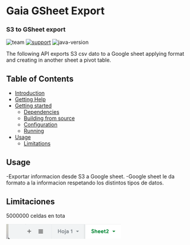 # Gaia GSheet Export 

### S3 to GSheet export

![team](https://img.shields.io/badge/team%20-%20shipping--metrics-green)
[![support](https://img.shields.io/badge/support%20-%20rmansilla-blue)](https://app.intercom.io/a/apps/avw9yqcm/home)
![java-version](https://img.shields.io/badge/java%20-%20v1.8-orange)

The following API exports S3 csv dato to a Google sheet applying format and creating in another sheet a pivot table.

## Table of Contents

* [Introduction](#introduction)
* [Getting Help](#getting-help)
* [Getting started](#getting-started)
  * [Dependencies](#dependencies)
  * [Building from source](#building-from-source)
  * [Configuration](#configuration)
  * [Running](#running)
* [Usage](#usage)
  * [Limitations](#limitations)
  
## Usage
-Exportar informacion desde S3 a Google sheet.
-Google sheet le da formato a la informacion respetando los distintos tipos de datos.


## Limitaciones
5000000 celdas en tota

![alt text](https://github.com/abasile-ml/testeo-git/blob/master/img/Screen%20Shot%202019-12-03%20at%2015.23.19.png)
